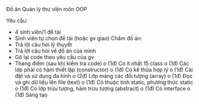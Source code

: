 Đồ án Quản lý thư viện môn OOP

Yêu cầu:
  - 4 sinh viên/1 đề tài
  - Sinh viên tự chọn đề tài (hoặc gv giao)
Chấm đồ án:
  - Trả lời câu hỏi lý thuyết
  - Trả lời câu hỏi về đồ án của mình
  - Gõ lại code theo yêu cầu của gv
  - Thang điểm (sau khi kiểm tra code)
    o (1đ) Có ít nhất 15 class
    o (1đ) Các lớp phải có hàm thiết lập (constructor)
    o (1đ) Có kế thừa hợp lý
    o (1đ) Cài đặt và sử dụng đa hình
    o (2đ) Lớp mảng các đối tượng (array)
    o (1đ) Đọc và ghi dữ liệu lên file (text)
    o (1đ) Có thuộc tính static, phương thức static
    o (1đ) Có lớp trừu tượng, hàm trừu tượng (abstract)
    o (1đ) Có interface
    o (1đ) Sáng tạo
